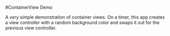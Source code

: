 #ContainerView Demo

A _very_ simple demonstration of container views. On a timer, this app creates a view controller with a random background color and swaps it out for the previous view controller.
